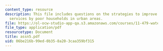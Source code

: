 ```yaml
---
content_type: resource
description: This file includes questions on the strategies to improve access to W&S
  services by poor households in urban areas.
file: https://ol-ocw-studio-app-qa.s3.amazonaws.com/courses/11-479-water-and-sanitation-infrastructure-planning-in-developing-countries-spring-2005/06be216b99ed0b358a203caa359bf315_assn5.pdf
file_type: application/pdf
resourcetype: Document
title: assn5.pdf
uid: 06be216b-99ed-0b35-8a20-3caa359bf315
---
```

